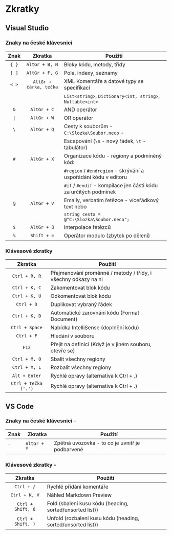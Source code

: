 # Zkratky

## Visual Studio

### Znaky na české klávesnici

| Znak | Zkratka | Použití |
|:----:|:----:|---------|
| `{ }` | `AltGr + B, N` | Bloky kódu, metody, třídy |
| `[ ]` | `AltGr + F, G` | Pole, indexy, seznamy |
| `< >` | `AltGr + čárka, tečka` | XML Komentáře a datové typy se specifikací  |
| | | `List<string>`, `Dictionary<int, string>`, `Nullable<int>` |
| `&` | `AltGr + C` | AND operátor |
| `\|` | `AltGr + W` | OR operátor |
| `\` | `AltGr + Q` | Cesty k souborům - `C:\Slozka\Soubor.neco` + |
| | | Escapování (`\n` - nový řádek, `\t` - tabulátor) |
| `#`| `AltGr + X` | Organizace kódu - regiony a podmíněný kód: |
| | | `#region` / `#endregion` - skrývání a uspořádání kódu v editoru |
| | | `#if` / `#endif` - kompilace jen části kódu za určitých podmínek |
| `@` | `AltGr + V` | Emaily, verbatim řetězce - víceřádkový text nebo |
| | | `string cesta = @"C:\Slozka\Soubor.neco";` |
| `$` | `AltGr + ů` | Interpolace řetězců |
| `%` | `Shift + =` | Operátor modulo (zbytek po dělení) |

### Klávesové zkratky

| Zkratka | Použití |
|:----:|------------|
| `Ctrl + R, R` | Přejmenování proměnné / metody / třídy, i všechny odkazy na ni |
| `Ctrl + K, C` | Zakomentovat blok kódu |
| `Ctrl + K, U` | Odkomentovat blok kódu |
| `Ctrl + D` | Duplikovat vybraný řádek |
| `Ctrl + K, D` | Automatické zarovnání kódu (Format Document) |
| `Ctrl + Space` | Nabídka IntelliSense (doplnění kódu) |
| `Ctrl + F` | Hledání v souboru |
| `F12` | Přejít na definici (Když je v jiném souboru, otevře se) |
| `Ctrl + M, O` | Sbalit všechny regiony |
| `Ctrl + M, L` | Rozbalit všechny regiony |
| `Alt + Enter` | Rychlé opravy (alternativa k Ctrl + .) |
| `Ctrl + tečka ('.')` | Rychlé opravy (alternativa k Ctrl + .) |

## VS Code

### Znaky na české klávesnici -

| Znak | Zkratka | Použití |
|------|---------|---------|
| `` ` ``| `AltGr + Ý` | Zpětná uvozovka - to co je uvnitř je podbarvené |

### Klávesové zkratky -

| Zkratka | Použití |
|:----:|------------|
| `Ctrl + /` | Rychlé přidání komentáře |
| `Ctrl + K, V` | Náhled Markdown Preview |
| `Ctrl + Shift, ú` | Fold (sbalení kusu kódu (heading, sorted/unsorted list)) |
| `Ctrl + Shift, )` | Unfold (rozbalení kusu kódu (heading, sorted/unsorted list)) |
